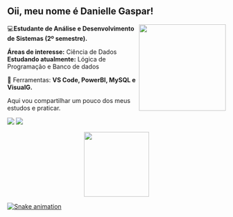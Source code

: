 ## Oii, meu nome é Danielle Gaspar!
</p>

<img align='right' src="https://user-images.githubusercontent.com/86385596/152854209-7bd29b64-1fcd-4e01-ae4f-8e6110c807a2.png" width="200">

<p align="left">
💻<strong>Estudante de Análise e Desenvolvimento de Sistemas (2º semestre).</strong>
  
**Áreas de interesse:** Ciência de Dados  
**Estudando atualmente:** Lógica de Programação e Banco de dados
</p>

<p align="left">
  💼 Ferramentas: <strong>VS Code, PowerBI, MySQL e VisualG.</strong>
</p>

Aqui vou compartilhar um pouco dos meus estudos e praticar. 
</br>

<p align="left">
  <a href="https://www.instagram.com/danielleaquinog/" alt="Instagram">
 <img src="https://img.shields.io/badge/-Instagram-%23E4405F?style=for-the-badge&logo=instagram&logoColor=white" target="_blank"></a>
  
  <a href="https://www.linkedin.com/in/danielleagaspar/" alt="Linkedin">
    <img src="https://img.shields.io/badge/-Linkedin-6610F2?style=for-the-badge&logo=Linkedin&logoColor=FFFFFF&link=https://www.linkedin.com/in/iuricode"/>
    
  </a>
  
  
  </a>
</p>

 <div align="center">
  <a href="https://github.com/daniellegaspar">
  <img height="150em" src="https://github-readme-stats.vercel.app/api?username=daniellegaspar&show_icons=true&theme=radical&include_all_commits=true&count_private=true"/>

</div>
   

![Snake animation](https://github.com/daniellegaspar/daniellegaspar/blob/output/github-contribution-grid-snake.svg)

